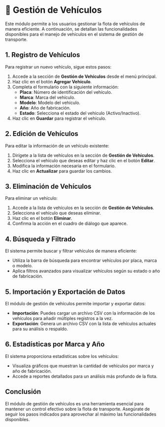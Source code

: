 # 🚗 Gestión de Vehículos

Este módulo permite a los usuarios gestionar la flota de vehículos de manera eficiente. A continuación, se detallan las funcionalidades disponibles para el manejo de vehículos en el sistema de gestión de transporte.

## 1. Registro de Vehículos

Para registrar un nuevo vehículo, sigue estos pasos:

1. Accede a la sección de **Gestión de Vehículos** desde el menú principal.
2. Haz clic en el botón **Agregar Vehículo**.
3. Completa el formulario con la siguiente información:
   - **Placa**: Número de identificación del vehículo.
   - **Marca**: Marca del vehículo.
   - **Modelo**: Modelo del vehículo.
   - **Año**: Año de fabricación.
   - **Estado**: Selecciona el estado del vehículo (Activo/Inactivo).
4. Haz clic en **Guardar** para registrar el vehículo.

## 2. Edición de Vehículos

Para editar la información de un vehículo existente:

1. Dirígete a la lista de vehículos en la sección de **Gestión de Vehículos**.
2. Selecciona el vehículo que deseas editar y haz clic en el botón **Editar**.
3. Modifica la información necesaria en el formulario.
4. Haz clic en **Actualizar** para guardar los cambios.

## 3. Eliminación de Vehículos

Para eliminar un vehículo:

1. Accede a la lista de vehículos en la sección de **Gestión de Vehículos**.
2. Selecciona el vehículo que deseas eliminar.
3. Haz clic en el botón **Eliminar**.
4. Confirma la acción en el cuadro de diálogo que aparece.

## 4. Búsqueda y Filtrado

El sistema permite buscar y filtrar vehículos de manera eficiente:

- Utiliza la barra de búsqueda para encontrar vehículos por placa, marca o modelo.
- Aplica filtros avanzados para visualizar vehículos según su estado o año de fabricación.

## 5. Importación y Exportación de Datos

El módulo de gestión de vehículos permite importar y exportar datos:

- **Importación**: Puedes cargar un archivo CSV con la información de los vehículos para añadir múltiples registros a la vez.
- **Exportación**: Genera un archivo CSV con la lista de vehículos actuales para su análisis o respaldo.

## 6. Estadísticas por Marca y Año

El sistema proporciona estadísticas sobre los vehículos:

- Visualiza gráficos que muestran la cantidad de vehículos por marca y año de fabricación.
- Accede a reportes detallados para un análisis más profundo de la flota.

## Conclusión

El módulo de gestión de vehículos es una herramienta esencial para mantener un control efectivo sobre la flota de transporte. Asegúrate de seguir los pasos indicados para aprovechar al máximo las funcionalidades disponibles.